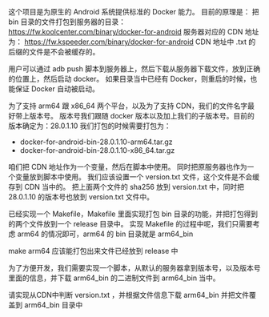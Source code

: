 这个项目是为原生的 Android 系统提供标准的 Docker 能力。
目前的原理是：
把 bin 目录的文件打包到服务器的目录：
https://fw.koolcenter.com/binary/docker-for-android
服务器对应的 CDN 地址为：
https://fw.kspeeder.com/binary/docker-for-android
CDN 地址中 .txt 的后缀的文件是不会被缓存的。

用户可以通过 adb push 脚本到服务器上，然后下载从服务器下载文件，放到正确的位置上，然后启动 docker。
如果目录当中已经有 Docker，则重启的时候，也能保证 Docker 自动被启动。

为了支持 arm64 跟 x86_64 两个平台，以及为了支持 CDN，我们的文件名字最好带上版本号。
版本号我们跟随 docker 版本以及加上我们的子版本号。目前的版本确定为：28.0.1.10
我们打包的时候需要打包为：

* docker-for-android-bin-28.0.1.10-arm64.tar.gz
* docker-for-android-bin-28.0.1.10-x86_64.tar.gz

咱们把 CDN 地址作为一个变量，然后在脚本中使用。
同时把原服务器也作为一个变量放到脚本中使用。
我们应该设置一个 version.txt 文件，这个文件是不会缓存到 CDN 当中的。
把上面两个文件的 sha256 放到 version.txt 中，同时把 28.0.1.10 的版本号也放到 version.txt 文件中。

已经实现一个 Makefile，Makefile 里面实现打包 bin 目录的功能，并把打包得到的两个文件放到一个 release 目录中。
实现 Makefile 的过程中呢，我们只需要考虑 arm64 的情况即可，arm64 的 bin 目录就是 arm64_bin

make arm64 应该能打包出来文件已经放到 release 中

为了方便开发，我们需要实现一个脚本，从默认的服务器拿到版本号，以及版本号里面的信息，并下载 arm64_bin 的二进制文件到 arm64_bin 当中。

请实现从CDN中判断 version.txt ，并根据文件信息下载 arm64_bin 并把文件覆盖到 arm64_bin 目录中

